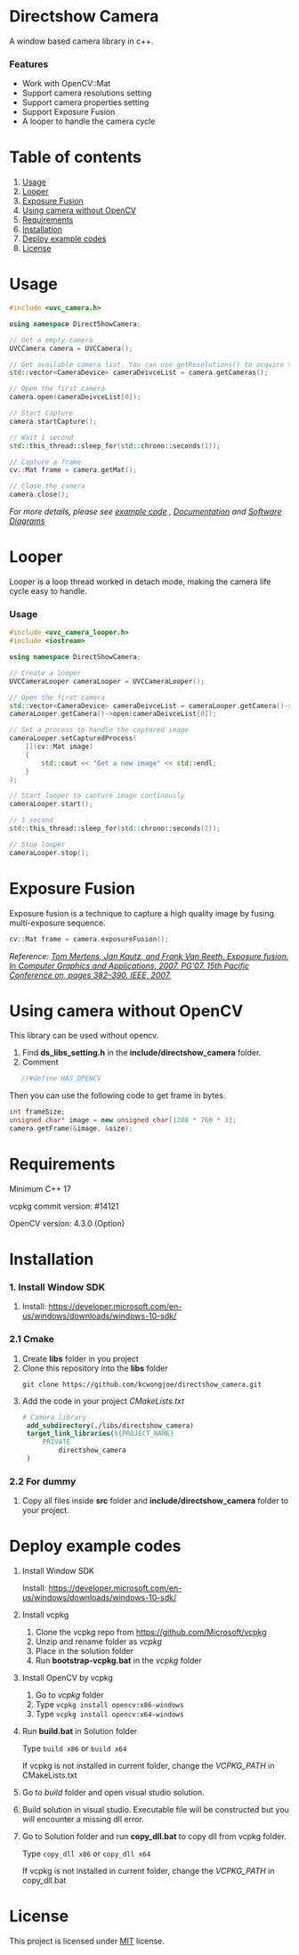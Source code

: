 # Directshow Camera

A window based camera library in c++.

### Features
* Work with OpenCV::Mat
* Support camera resolutions setting
* Support camera properties setting
* Support Exposure Fusion
* A looper to handle the camera cycle

# Table of contents

1. [Usage](#Usage)
2. [Looper](#Looper)
3. [Exposure Fusion](#Exposure-Fusion)
4. [Using camera without OpenCV](#Using-camera-without-OpenCV)
5. [Requirements](#Requirements)
6. [Installation](#Installation)
7. [Deploy example codes](#Deploy-example-codes)
8. [License](#License)

# Usage

```cpp
#include <uvc_camera.h>

using namespace DirectShowCamera;

// Get a empty camera
UVCCamera camera = UVCCamera();

// Get available camera list. You can use getResolutions() to acquire the resolutions
std::vector<CameraDevice> cameraDeivceList = camera.getCameras();

// Open the first camera
camera.open(cameraDeivceList[0]);

// Start Capture
camera.startCapture();

// Wait 1 second
std::this_thread::sleep_for(std::chrono::seconds(1));

// Capture a frame
cv::Mat frame = camera.getMat();

// Close the camera
camera.close();
```

*For more details, please see [example code](./examples) , [Documentation](http://kcwongjoe.lovestoblog.com/directshow_camera/index.html) and [Software Diagrams](http://kcwongjoe.lovestoblog.com/directshow_camera/software_diagrams.html)*

# Looper

Looper is a loop thread worked in detach mode, making the camera life cycle easy to handle.

### Usage

```cpp
#include <uvc_camera_looper.h>
#include <iostream>

using namespace DirectShowCamera;

// Create a looper
UVCCameraLooper cameraLooper = UVCCameraLooper();

// Open the first camera
std::vector<CameraDevice> cameraDeivceList = cameraLooper.getCamera()->getCameras();
cameraLooper.getCamera()->open(cameraDeivceList[0]);

// Set a process to handle the captured image
cameraLooper.setCapturedProcess(
    [](cv::Mat image)
    {
        std::cout << "Get a new image" << std::endl;
    }
);

// Start looper to capture image continously
cameraLooper.start();

// 1 second
std::this_thread::sleep_for(std::chrono::seconds(2));

// Stop looper
cameraLooper.stop();
```

# Exposure Fusion

Exposure fusion is a technique to capture a high quality image by fusing multi-exposure sequence.

```cpp
cv::Mat frame = camera.exposureFusion();
```

*Reference: [Tom Mertens, Jan Kautz, and Frank Van Reeth. Exposure fusion. In Computer Graphics and Applications, 2007. PG'07. 15th Pacific Conference on, pages 382–390. IEEE, 2007.](https://mericam.github.io/exposure_fusion/index.html)*

# Using camera without OpenCV

This library can be used without opencv.
1. Find **ds_libs_setting.h** in the **include/directshow_camera** folder.
2. Comment

```cpp
   //#define HAS_OPENCV
```

Then you can use the following code to get frame in bytes.

```cpp
int frameSize;
unsigned char* image = new unsigned char[1208 * 760 * 3];
camera.getFrame(&image, &size);
```

# Requirements

Minimum C++ 17

vcpkg commit version: #14121

OpenCV version: 4.3.0 (Option)

# Installation

### 1. Install Window SDK

1. Install: https://developer.microsoft.com/en-us/windows/downloads/windows-10-sdk/

### 2.1 Cmake

1. Create **libs** folder in you project
2. Clone this repository into the **libs** folder
   ```
   git clone https://github.com/kcwongjoe/directshow_camera.git
   ```
3. Add the code in your project *CMakeLists.txt*
   ```cmake
   # Camera library
    add_subdirectory(./libs/directshow_camera)
    target_link_libraries(${PROJECT_NAME}
        PRIVATE
            directshow_camera
    )
   ```
### 2.2 For dummy
1. Copy all files inside **src** folder and **include/directshow_camera** folder to your project.

# Deploy example codes

1. Install Window SDK

    Install: https://developer.microsoft.com/en-us/windows/downloads/windows-10-sdk/

2. Install vcpkg
    1. Clone the vcpkg repo from https://github.com/Microsoft/vcpkg
    2. Unzip and rename folder as *vcpkg*
    3. Place in the solution folder
    4. Run **bootstrap-vcpkg.bat** in the *vcpkg* folder

3. Install OpenCV by vcpkg
    1. Go to *vcpkg* folder
    2. Type `vcpkg install opencv:x86-windows`
    3. Type `vcpkg install opencv:x64-windows`

4. Run **build.bat** in Solution folder

   Type `build x86` or `build x64`

   If vcpkg is not installed in current folder, change the *VCPKG_PATH* in CMakeLists.txt

5. Go to *build* folder and open visual studio solution.
6. Build solution in visual studio. Executable file will be constructed but you will encounter a missing dll error.
7. Go to Solution folder and run **copy_dll.bat** to copy dll from vcpkg folder.

    Type `copy_dll x86` or `copy_dll x64`

   If vcpkg is not installed in current folder, change the *VCPKG_PATH* in copy_dll.bat

# License
This project is licensed under [MIT](LICENSE) license.